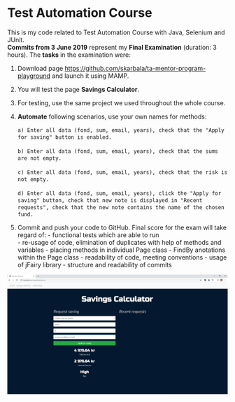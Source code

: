 # Test Automation Course

This is my code related to Test Automation Course with Java, Selenium and JUnit.  
**Commits from 3 June 2019** represent my **Final Examination** (duration: 3 hours). The **tasks** in the examination were:  

1. Download page <https://github.com/skarbala/ta-mentor-program-playground> and launch it using MAMP.
2. You will test the page **Savings Calculator**.
3. For testing, use the same project we used throughout the whole course.
4. **Automate** following scenarios, use your own names for methods:

       a) Enter all data (fond, sum, email, years), check that the "Apply for saving" button is enabled.
     
       b) Enter all data (fond, sum, email, years), check that the sums are not empty.
     
       c) Enter all data (fond, sum, email, years), check that the risk is not empty.
     
       d) Enter all data (fond, sum, email, years), click the "Apply for saving" button, check that new note is displayed in "Recent    requests", check that the new note contains the name of the chosen fund.
     
5. Commit and push your code to GitHub. Final score for the exam will take regard of: 
       - functional tests which are able to run  
       - re-usage of code, elimination of duplicates with help of methods and variables
       - placing methods in individual Page class
       - FindBy anotations within the Page class
       - readability of code, meeting conventions
       - usage of jFairy library
       - structure and readability of commits
     

<img src="images/Savings-1.PNG">
